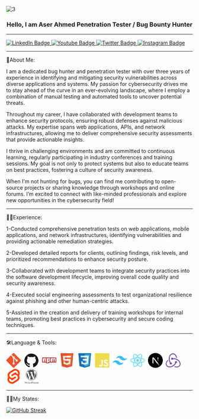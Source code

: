 ![3](https://pbs.twimg.com/profile_banners/1641833338259349504/1721640113/1500x500)
<h3 style="text-align: center">Hello, I am Aser Ahmed Penetration Tester / Bug Bounty Hunter</h3>

<hr>

<div id="badges">
  <a href="https://www.linkedin.com/in/aser-ahmed/">
    <img src="https://img.shields.io/badge/LinkedIn-blue?style=for-the-badge&logo=linkedin&logoColor=white" alt="LinkedIn Badge"/>
  </a>
  <a href="https://www.youtube.com/channel/UCkVcVqSr2uUqmm7J7UEFxog">
    <img src="https://img.shields.io/badge/YouTube-red?style=for-the-badge&logo=youtube&logoColor=white" alt="Youtube Badge"/>
  </a>
  <a href="https://twitter.com/0xanubiis">
    <img src="https://img.shields.io/badge/Twitter-blue?style=for-the-badge&logo=twitter&logoColor=white" alt="Twitter Badge"/>
  </a>
    <a href="https://www.instagram.com/0xanubis/">
    <img src="https://img.shields.io/badge/Instagram-purple?style=for-the-badge&logo=instagram&logoColor=white" alt="Instagram Badge"/>
  </a>
</div>

<hr>

🚀About Me:

I am a dedicated bug hunter and penetration tester with over three years of experience in identifying and mitigating security vulnerabilities across diverse applications and systems. My passion for cybersecurity drives me to stay ahead of the curve in an ever-evolving landscape, where I employ a combination of manual testing and automated tools to uncover potential threats.

Throughout my career, I have collaborated with development teams to enhance security protocols, ensuring robust defenses against malicious attacks. My expertise spans web applications, APIs, and network infrastructures, allowing me to deliver comprehensive security assessments that provide actionable insights.

I thrive in challenging environments and am committed to continuous learning, regularly participating in industry conferences and training sessions. My goal is not only to protect systems but also to educate teams on best practices, fostering a culture of security awareness.

When I'm not hunting for bugs, you can find me contributing to open-source projects or sharing knowledge through workshops and online forums. I’m excited to connect with like-minded professionals and explore new opportunities in the cybersecurity field!

<hr>

👨‍💻Experience:

1-Conducted comprehensive penetration tests on web applications, mobile applications, and network infrastructures, identifying vulnerabilities and providing actionable remediation strategies.

2-Developed detailed reports for clients, outlining findings, risk levels, and prioritized recommendations to enhance security posture.

3-Collaborated with development teams to integrate security practices into the software development lifecycle, improving overall code quality and security awareness.

4-Executed social engineering assessments to test organizational resilience against phishing and other human-centric attacks.

5-Assisted in the creation and delivery of training workshops for internal teams, promoting best practices in cybersecurity and secure coding techniques.

<hr>

🛠Language & Tools:
<div>
  <img src="https://github.com/devicons/devicon/blob/master/icons/git/git-original.svg" title="Git" alt="Git" width="40" height="40"/>&nbsp;
  <img src="https://github.com/devicons/devicon/blob/master/icons/github/github-original.svg" title="Github" alt="Github" width="40" height="40"/>&nbsp; 
  <img src="https://github.com/devicons/devicon/blob/master/icons/npm/npm-original-wordmark.svg" title="npm" alt="npm" width="40" height="40"/>&nbsp;
  <img src="https://github.com/devicons/devicon/blob/master/icons/html5/html5-original.svg" title="HTML5" alt="HTML5" width="40" height="40"/>&nbsp;
  <img src="https://github.com/devicons/devicon/blob/master/icons/css3/css3-original.svg" title="CSS3" alt="CSS3" width="40" height="40"/>&nbsp;
  <img src="https://github.com/devicons/devicon/blob/master/icons/javascript/javascript-plain.svg" title="JavaScript" alt="JavaScript" width="40" height="40"/>&nbsp;
  <img src="https://github.com/devicons/devicon/blob/master/icons/tailwindcss/tailwindcss-original.svg" title="Tailwind CSS" alt="Tailwind CSS" width="40" height="40"/>&nbsp;
  <img src="https://github.com/devicons/devicon/blob/master/icons/react/react-original.svg" title="React" alt="React" width="40" height="40"/>&nbsp;
  <img src="https://github.com/devicons/devicon/blob/master/icons/nextjs/nextjs-original.svg" title="Next" alt="Next" width="40" height="40"/>&nbsp;
  <img src="https://github.com/devicons/devicon/blob/master/icons/redux/redux-original.svg" title="Redux" alt="Redux" width="40" height="40"/>&nbsp;
  <img src="https://github.com/devicons/devicon/blob/master/icons/svelte/svelte-original.svg" title="Svelte" alt="Svelte" width="40" height="40"/>&nbsp;
  <img src="https://github.com/devicons/devicon/blob/master/icons/wordpress/wordpress-original.svg" title="wordpress" alt="wordpress" width="40" height="40"/>&nbsp;

<hr>

👨‍🎓My States:

[![GitHub Streak](https://streak-stats.demolab.com?user=0xanubiis&theme=dark&locale=ar)](https://git.io/streak-stats)
